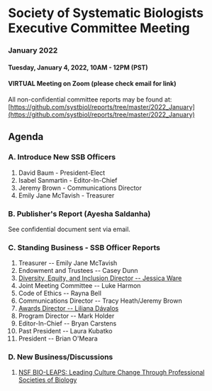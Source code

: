 # Society of Systematic Biologists Executive Committee Meeting
### January 2022

#### Tuesday, January 4, 2022, 10AM - 12PM (PST)

#### VIRTUAL Meeting on Zoom (please check email for link)

All non-confidential committee reports may be found at: [https://github.com/systbiol/reports/tree/master/2022_January](https://github.com/systbiol/reports/tree/master/2022_January)

## Agenda

### A. Introduce New SSB Officers

1. David Baum - President-Elect
2. Isabel Sanmartin - Editor-In-Chief
3. Jeremy Brown - Communications Director
4. Emily Jane McTavish - Treasurer

### B. Publisher's Report (Ayesha Saldanha)

See confidential document sent via email.

### C. Standing Business - SSB Officer Reports

1. Treasurer -- Emily Jane McTavish
2. Endowment and Trustees -- Casey Dunn
3. [Diversity, Equity, and Inclusion Director -- Jessica Ware](https://github.com/systbiol/reports/blob/master/2022_January/SSB_DEI_December_2021_report.pdf)
4. Joint Meeting Committee -- Luke Harmon
5. Code of Ethics -- Rayna Bell
6. Communications Director -- Tracy Heath/Jeremy Brown
7. [Awards Director -- Liliana Dávalos](https://github.com/systbiol/reports/blob/master/2022_January/SSB-awards-report-Jan2022.pdf)
8. Program Director -- Mark Holder
9. Editor-In-Chief -- Bryan Carstens
10. Past President -- Laura Kubatko
11. President -- Brian O'Meara

### D. New Business/Discussions

1. [NSF BIO-LEAPS: Leading Culture Change Through Professional Societies of Biology](https://www.nsf.gov/pubs/2022/nsf22542/nsf22542.htm)
